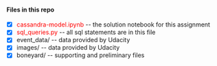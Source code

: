 #### Files in this repo

- [x] <font color='red'>cassandra-model.ipynb</font> -- the solution notebook for this assignment
- [x] <font color='red'>sql_queries.py</font> -- all sql statements are in this file 
- [x] event_data/ -- data provided by Udacity
- [x] images/  -- data provided by Udacity
- [x] boneyard/   -- supporting and preliminary files
